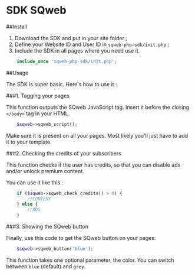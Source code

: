 SDK SQweb
===

##Install

1. Download the SDK and put in your site folder ;
2. Define your Website ID and User ID in `sqweb-php-sdk/init.php` ;
3. Include the SDK in all pages where you need use it.

```php
    include_once 'sqweb-php-sdk/init.php';
```

##Usage

The SDK is super basic. Here's how to use it :

###1. Tagging your pages

This function outputs the SQweb JavaScript tag. Insert it before the closing `</body>` tag in your HTML.

```php
    $sqweb->sqweb_script();
```

Make sure it is present on all your pages. Most likely you'll just have to add it to your template.

###2. Checking the credits of your subscribers

This function checks if the user has credits, so that you can disable ads and/or unlock premium content.

You can use it like this :

```php
    if ($sqweb->sqweb_check_credits() > 0) {
	    //CONTENT
	} else {
	 	//ADS
	}
```

###3. Showing the SQweb button

Finally, use this code to get the SQweb button on your pages:

```php
	$sqweb->sqweb_button('blue');
```

This function takes one optional parameter, the color. You can switch between `blue` (default) and `grey`.
